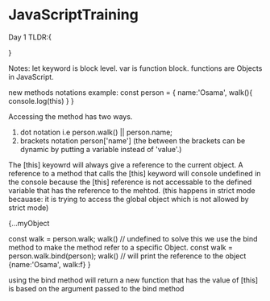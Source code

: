 # JavaScriptTraining
Day 1 TLDR:{
    

}


Notes:
  let keyword is block level.
  var is function block.
  functions are Objects in JavaScript.
  
  new methods notations example:
  const person = {
    name:'Osama',
    walk(){
      console.log(this)
      }
    }
  
  Accessing the method has two ways.
  1. dot notation i.e person.walk() || person.name;
  2. brackets notation person['name'] (the between the brackets can be dynamic by putting a variable instead of 'value'.)
  
  The [this] keyowrd will always give a reference to the current object.
  A reference to a method that calls the [this] keyword will console undefined in the console because the [this] reference is not accessable to the 
  defined variable that has the reference to the mehtod. (this happens in strict mode 
  becauase: it is trying to access the global object which is not allowed by strict mode)
  
  {...myObject
  
  const walk = person.walk; 
  walk() // undefined 
    to solve this we use the bind method to make the method refer to a specific Object.
  const walk = person.walk.bind(person);
  walk() // will print the reference to the object {name:'Osama', walk:f}
  }
  
  using the bind method will return a new function that has the value of [this] is based on the argument passed to the bind method   

  
  
  
  

  
  
